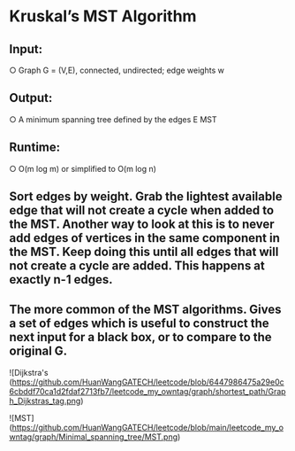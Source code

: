 # Kruskal’s MST Algorithm
## Input:
○ Graph G = (V,E), connected, undirected; edge weights w
## Output:
○ A minimum spanning tree defined by the edges E MST 
## Runtime:
○ O(m log m) or simplified to O(m log n)
## Sort edges by weight. Grab the lightest available edge that will not create a cycle when added to the MST. Another way to look at this is to never add edges of vertices in the same component in the MST. Keep doing this until all edges that will not create a cycle are added. This happens at exactly n-1 edges.
## The more common of the MST algorithms. Gives a set of edges which is useful to construct the next input for a black box, or to compare to the original G.

![Dijkstra's
(https://github.com/HuanWangGATECH/leetcode/blob/6447986475a29e0c6cbddf70ca1d2fdaf2713fb7/leetcode_my_owntag/graph/shortest_path/Graph_Dijkstras_tag.png)

![MST]
(https://github.com/HuanWangGATECH/leetcode/blob/main/leetcode_my_owntag/graph/Minimal_spanning_tree/MST.png)
